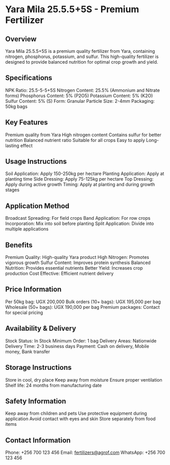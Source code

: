 # Yara Mila 25.5.5+5S - Premium Fertilizer

## Overview
Yara Mila 25.5.5+5S is a premium quality fertilizer from Yara, containing nitrogen, phosphorus, potassium, and sulfur. This high-quality fertilizer is designed to provide balanced nutrition for optimal crop growth and yield.

## Specifications
NPK Ratio: 25.5-5-5+5S
Nitrogen Content: 25.5% (Ammonium and Nitrate forms)
Phosphorus Content: 5% (P2O5)
Potassium Content: 5% (K2O)
Sulfur Content: 5% (S)
Form: Granular
Particle Size: 2-4mm
Packaging: 50kg bags

## Key Features
Premium quality from Yara
High nitrogen content
Contains sulfur for better nutrition
Balanced nutrient ratio
Suitable for all crops
Easy to apply
Long-lasting effect

## Usage Instructions
Soil Application: Apply 150-250kg per hectare
Planting Application: Apply at planting time
Side Dressing: Apply 75-125kg per hectare
Top Dressing: Apply during active growth
Timing: Apply at planting and during growth stages

## Application Method
Broadcast Spreading: For field crops
Band Application: For row crops
Incorporation: Mix into soil before planting
Split Application: Divide into multiple applications

## Benefits
Premium Quality: High-quality Yara product
High Nitrogen: Promotes vigorous growth
Sulfur Content: Improves protein synthesis
Balanced Nutrition: Provides essential nutrients
Better Yield: Increases crop production
Cost Effective: Efficient nutrient delivery

## Price Information
Per 50kg bag: UGX 200,000
Bulk orders (10+ bags): UGX 195,000 per bag
Wholesale (50+ bags): UGX 190,000 per bag
Premium packages: Contact for special pricing

## Availability & Delivery
Stock Status: In Stock
Minimum Order: 1 bag
Delivery Areas: Nationwide
Delivery Time: 2-3 business days
Payment: Cash on delivery, Mobile money, Bank transfer

## Storage Instructions
Store in cool, dry place
Keep away from moisture
Ensure proper ventilation
Shelf life: 24 months from manufacturing date

## Safety Information
Keep away from children and pets
Use protective equipment during application
Avoid contact with eyes and skin
Store separately from food items

## Contact Information
Phone: +256 700 123 456
Email: fertilizers@agrof.com
WhatsApp: +256 700 123 456
